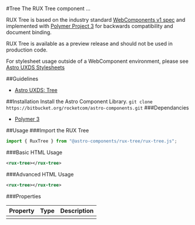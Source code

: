 #Tree
The RUX Tree component …

RUX Tree is based on the industry standard [WebComponents v1 spec](https://html.spec.whatwg.org/multipage/custom-elements.html) and implemented with [Polymer Project 3](https://www.polymer-project.org) for backwards compatibility and document binding.

RUX Tree is available as a preview release and should not be used in production code.

For stylesheet usage outside of a WebComponent environment, please see [Astro UXDS Stylesheets](https://bitbucket.org/rocketcom/astro-styles)

##Guidelines

* [Astro UXDS: Tree](http://www.astrouxds.com/library/tree)

##Installation
Install the Astro Component Library.
`git clone https://bitbucket.org/rocketcom/astro-components.git`
###Dependancies

* [Polymer 3](https://www.polymer-project.com)

##Usage
###Import the RUX Tree

```javascript
import { RuxTree } from "@astro-components/rux-tree/rux-tree.js";
```

###Basic HTML Usage

```xml
<rux-tree></rux-tree>
```

###Advanced HTML Usage

```xml
<rux-tree></rux-tree>
```

###Properties

| Property | Type | Description |
| -------- | ---- | ----------- |
|          |      |             |  |
